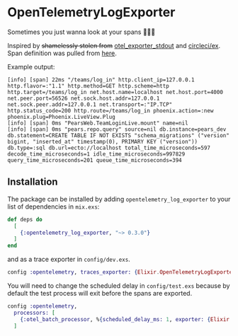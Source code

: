 # OpenTelemetryLogExporter

Sometimes you just wanna look at your spans 🤷🏻‍♂️

Inspired by ~~shamelessly stolen from~~ [otel_exporter_stdout](https://github.com/open-telemetry/opentelemetry-erlang/blob/main/apps/opentelemetry/src/otel_exporter_stdout.erl) and [circleci/ex](https://github.com/circleci/ex/blob/main/o11y/honeycomb/formatter.go). Span definition was pulled from [here](https://github.com/open-telemetry/opentelemetry-erlang/blob/main/apps/opentelemetry/include/otel_span.hrl#L19).

Example output:
```shell
[info] [span] 22ms "/teams/log_in" http.client_ip=127.0.0.1 http.flavor=:"1.1" http.method=GET http.scheme=http http.target=/teams/log_in net.host.name=localhost net.host.port=4000 net.peer.port=56526 net.sock.host.addr=127.0.0.1 net.sock.peer.addr=127.0.0.1 net.transport=:"IP.TCP" http.status_code=200 http.route=/teams/log_in phoenix.action=:new phoenix.plug=Phoenix.LiveView.Plug
[info] [span] 0ms "PearsWeb.TeamLoginLive.mount" name=nil
[info] [span] 0ms "pears.repo.query" source=nil db.instance=pears_dev db.statement=CREATE TABLE IF NOT EXISTS "schema_migrations" ("version" bigint, "inserted_at" timestamp(0), PRIMARY KEY ("version")) db.type=:sql db.url=ecto://localhost total_time_microseconds=597 decode_time_microseconds=1 idle_time_microseconds=997829 query_time_microseconds=201 queue_time_microseconds=394
```

## Installation

The package can be installed by adding `opentelemetry_log_exporter` to your list of dependencies in `mix.exs`:

```elixir
def deps do
  [
    {:opentelemetry_log_exporter, "~> 0.3.0"}
  ]
end
```

and as a trace exporter in `config/dev.exs`.

```elixir
config :opentelemetry, traces_exporter: {Elixir.OpenTelemetryLogExporter, []}
```

You will need to change the scheduled delay in `config/test.exs` because by default the test process will exit before the spans are exported.

```elixir
config :opentelemetry,
  processors: [
    {:otel_batch_processor, %{scheduled_delay_ms: 1, exporter: {Elixir.OpenTelemetryLogExporter, []}}}
  ]
```
